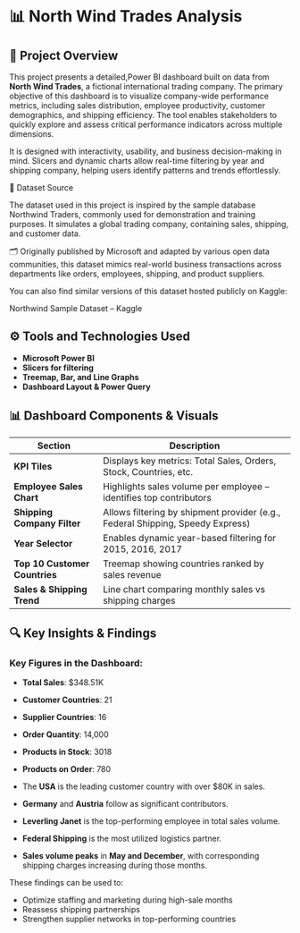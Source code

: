 # 📊 North Wind Trades Analysis

## 📌 Project Overview

This project presents a detailed,Power BI dashboard built on data from **North Wind Trades**, a fictional international trading company. The primary objective of this dashboard is to visualize company-wide performance metrics, including sales distribution, employee productivity, customer demographics, and shipping efficiency. The tool enables stakeholders to quickly explore and assess critical performance indicators across multiple dimensions.

It is designed with interactivity, usability, and business decision-making in mind. Slicers and dynamic charts allow real-time filtering by year and shipping company, helping users identify patterns and trends effortlessly.

📁 Dataset Source

The dataset used in this project is inspired by the sample database Northwind Traders, commonly used for demonstration and training purposes. It simulates a global trading company, containing sales, shipping, and customer data.

🗂️ Originally published by Microsoft and adapted by various open data communities, this dataset mimics real-world business transactions across departments like orders, employees, shipping, and product suppliers.

You can also find similar versions of this dataset hosted publicly on Kaggle:

Northwind Sample Dataset – Kaggle

## ⚙️ Tools and Technologies Used

* **Microsoft Power BI**
* **Slicers for filtering**
* **Treemap, Bar, and Line Graphs**
* **Dashboard Layout & Power Query**

## 📊 Dashboard Components & Visuals

| Section                       | Description                                                                    |
| ----------------------------- | ------------------------------------------------------------------------------ |
| **KPI Tiles**                 | Displays key metrics: Total Sales, Orders, Stock, Countries, etc.              |
| **Employee Sales Chart**      | Highlights sales volume per employee – identifies top contributors             |
| **Shipping Company Filter**   | Allows filtering by shipment provider (e.g., Federal Shipping, Speedy Express) |
| **Year Selector**             | Enables dynamic year-based filtering for 2015, 2016, 2017                      |
| **Top 10 Customer Countries** | Treemap showing countries ranked by sales revenue                              |
| **Sales & Shipping Trend**    | Line chart comparing monthly sales vs shipping charges                         |



## 🔍 Key Insights & Findings

### Key Figures in the Dashboard:

* **Total Sales**: \$348.51K
* **Customer Countries**: 21
* **Supplier Countries**: 16
* **Order Quantity**: 14,000
* **Products in Stock**: 3018
* **Products on Order**: 780



* The **USA** is the leading customer country with over \$80K in sales.
* **Germany** and **Austria** follow as significant contributors.
* **Leverling Janet** is the top-performing employee in total sales volume.
* **Federal Shipping** is the most utilized logistics partner.
* **Sales volume peaks** in **May and December**, with corresponding shipping charges increasing during those months.

These findings can be used to:

* Optimize staffing and marketing during high-sale months
* Reassess shipping partnerships
* Strengthen supplier networks in top-performing countries


